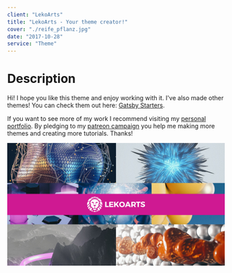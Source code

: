 ```yaml
---
client: "LekoArts"
title: "LekoArts - Your theme creator!"
cover: "./reife_pflanz.jpg"
date: "2017-10-28"
service: "Theme"
---
```

# Description

Hi!
I hope you like this theme and enjoy working with it. I've also made other themes! You can check them out here: [Gatsby Starters](https://www.gatsbyjs.org/docs/gatsby-starters/).

If you want to see more of my work I recommend visiting my [personal portfolio](https://www.lekoarts.de). By pledging to my [patreon campaign](https://www.patreon.com/lekoarts) you help me making more themes and creating more tutorials. Thanks!

![](./lekoarts.jpg)